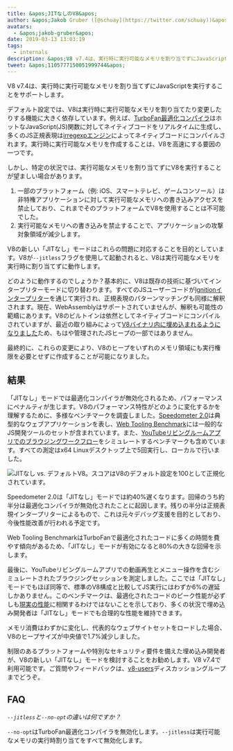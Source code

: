 ```yaml
---
title: &apos;JITなしのV8&apos;
author: &apos;Jakob Gruber ([@schuay](https://twitter.com/schuay))&apos;
avatars:
  - &apos;jakob-gruber&apos;
date: 2019-03-13 13:03:19
tags:
  - internals
description: &apos;V8 v7.4は、実行時に実行可能なメモリを割り当てずにJavaScriptを実行することをサポートします。&apos;
tweet: &apos;1105777150051999744&apos;
---
```

V8 v7.4は、実行時に実行可能なメモリを割り当てずにJavaScriptを実行することをサポートします。

デフォルト設定では、V8は実行時に実行可能なメモリを割り当てたり変更したりする機能に大きく依存しています。例えば、[TurboFan最適化コンパイラ](/blog/turbofan-jit)はホットなJavaScript(JS)関数に対してネイティブコードをリアルタイムに生成し、多くのJS正規表現は[irregexpエンジン](https://blog.chromium.org/2009/02/irregexp-google-chromes-new-regexp.html)によってネイティブコードにコンパイルされます。実行時に実行可能なメモリを作成することは、V8を高速にする要因の一つです。

<!--truncate-->
しかし、特定の状況では、実行可能なメモリを割り当てずにV8を実行することが望ましい場合があります。

1. 一部のプラットフォーム（例: iOS、スマートテレビ、ゲームコンソール）は非特権アプリケーションに対して実行可能なメモリへの書き込みアクセスを禁止しており、これまでそのプラットフォームでV8を使用することは不可能でした。
1. 実行可能なメモリへの書き込みを禁止することで、アプリケーションの攻撃対象領域が減少します。

V8の新しい「JITなし」モードはこれらの問題に対応することを目的としています。V8が`--jitless`フラグを使用して起動されると、V8は実行可能なメモリを実行時に割り当てずに動作します。

どのように動作するのでしょうか？基本的に、V8は既存の技術に基づいてインタープリターモードに切り替わります。すべてのJSユーザーコードが[Ignitionインタープリター](/blog/ignition-interpreter)を通じて実行され、正規表現のパターンマッチングも同様に解釈されます。現在、WebAssemblyはサポートされていませんが、解釈も可能性の範疇にあります。V8のビルトインは依然としてネイティブコードにコンパイルされていますが、最近の取り組みによって[V8バイナリ内に埋め込まれるようになりました](/blog/embedded-builtins)ため、もはや管理されたJSヒープの一部ではありません。

最終的に、これらの変更により、V8のヒープをいずれのメモリ領域にも実行権限を必要とせずに作成することが可能になりました。

## 結果

「JITなし」モードでは最適化コンパイラが無効化されるため、パフォーマンスにペナルティが生じます。V8のパフォーマンス特性がどのように変化するかを理解するために、多様なベンチマークを調査しました。[Speedometer 2.0](/blog/speedometer-2)は典型的なウェブアプリケーションを表し、[Web Tooling Benchmark](/blog/web-tooling-benchmark)には一般的なJS開発ツールのセットが含まれています。また、[YouTubeリビングルームアプリでのブラウジングワークフロー](https://chromeperf.appspot.com/report?sid=518c637ffa0961f965afe51d06979375467b12b87e72061598763e5a36876306)をシミュレートするベンチマークも含めています。すべての測定はx64 Linuxデスクトップ上で5回実行し、ローカルで行いました。

![JITなし vs. デフォルトV8。スコアはV8のデフォルト設定を100として正規化されています。](/_img/jitless/benchmarks.svg)

Speedometer 2.0は「JITなし」モードでは約40%遅くなります。回帰のうち約半分は最適化コンパイラが無効化されたことに起因します。残りの半分は正規表現インタープリターによるもので、これは元々デバッグ支援を目的としており、今後性能改善が行われる予定です。

Web Tooling BenchmarkはTurboFanで最適化されたコードに多くの時間を費やす傾向があるため、「JITなし」モードが有効になると80%の大きな回帰を示します。

最後に、YouTubeリビングルームアプリでの動画再生とメニュー操作を含むシミュレートされたブラウジングセッションを測定しました。ここでは「JITなし」モードでもほぼ同等で、標準のV8構成と比較してJS実行にはわずか6%の遅延しかありません。このベンチマークは、最適化されたコードのピーク性能が必ずしも[現実の性能](/blog/real-world-performance)に相関するわけではないことを示しており、多くの状況で埋め込み開発者は「JITなし」モードでも合理的な性能を維持できます。

メモリ消費はわずかに変化し、代表的なウェブサイトセットをロードした場合、V8のヒープサイズが中央値で1.7%減少しました。

制限のあるプラットフォームや特別なセキュリティ要件を備えた埋め込み開発者が、V8の新しい「JITなし」モードを検討することをお勧めします。V8 v7.4で利用可能です。ご質問やフィードバックは、[v8-users](https://groups.google.com/forum/#!forum/v8-users)ディスカッショングループまでどうぞ。

## FAQ

*`--jitless`と`--no-opt`の違いは何ですか？*

`--no-opt`はTurboFan最適化コンパイラを無効化します。`--jitless`は実行可能なメモリの実行時割り当てをすべて無効化します。
